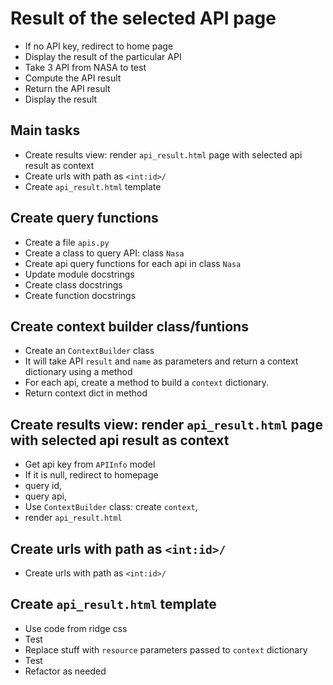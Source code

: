 # Result of the selected API page

- If no API key, redirect to home page
- Display the result of the particular API
- Take 3 API from NASA to test
- Compute the API result
- Return the API result
- Display the result

## Main tasks

- Create results view: render `api_result.html` page with selected api result as context
- Create urls with path as `<int:id>/`
- Create `api_result.html` template

## Create query functions

- Create a file `apis.py`
- Create a class to query API: class `Nasa`
- Create api query functions for each api in class `Nasa`
- Update module docstrings
- Create class docstrings
- Create function docstrings

## Create context builder class/funtions

- Create an `ContextBuilder` class
- It will take API `result` and `name` as parameters and return a context dictionary using a method
- For each api, create a method to build a `context` dictionary.
- Return context dict in method

## Create results view: render `api_result.html` page with selected api result as context

- Get api key from `APIInfo` model
- If it is null, redirect to homepage
- query id,
- query api,
- Use `ContextBuilder` class: create `context`,
- render `api_result.html`

## Create urls with path as `<int:id>/`

- Create urls with path as `<int:id>/`

## Create `api_result.html` template

- Use code from ridge css
- Test
- Replace stuff with `resource` parameters passed to `context` dictionary
- Test
- Refactor as needed

